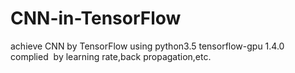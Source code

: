 # CNN-in-TensorFlow
achieve CNN by TensorFlow
using python3.5 tensorflow-gpu 1.4.0
complied  by learning rate,back propagation,etc.
